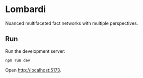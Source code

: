 # Lombardi

Nuanced multifaceted fact networks with multiple perspectives.

## Run

Run the development server:

```bash
npm run dev
```

Open [http://localhost:5173](http://localhost:5173).
